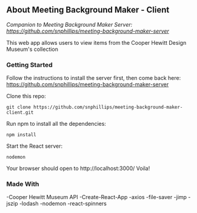 ## About Meeting Background Maker - Client

_Companion to Meeting Background Maker Server: https://github.com/snphillips/meeting-background-maker-server_

This web app allows users to view items from the Cooper Hewitt Design Museum's collection

### Getting Started

Follow the instructions to install the server first, then come back here: https://github.com/snphillips/meeting-background-maker-server

Clone this repo:

`git clone https://github.com/snphillips/meeting-background-maker-client.git`
 
Run npm to install all the dependencies:

`npm install`

Start the React server:

`nodemon`

Your browser should open to http://localhost:3000/ Voila!


### Made With
-Cooper Hewitt Museum API
-Create-React-App
-axios
-file-saver
-jimp
-jszip
-lodash
-nodemon
-react-spinners



